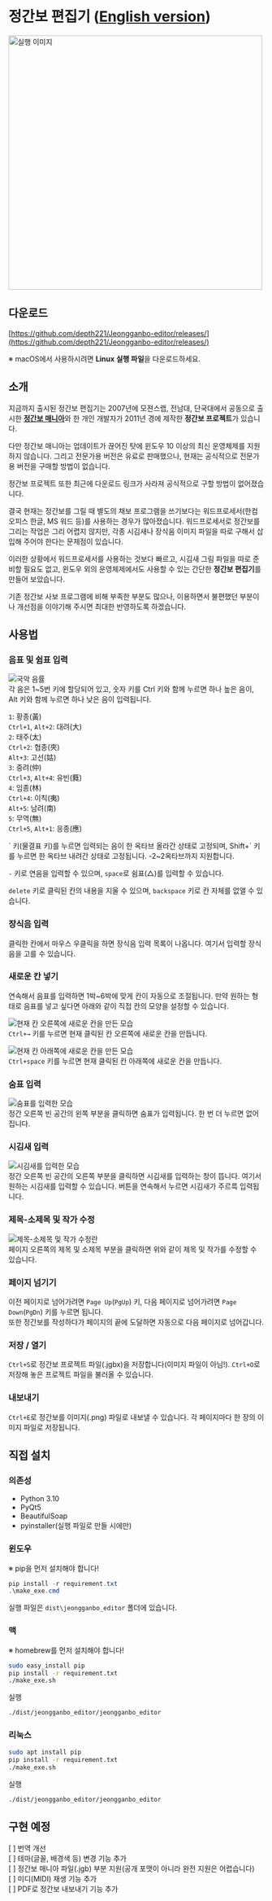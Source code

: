# 정간보 편집기 ([English version](README_en.md))
<img src="image/README/app.png" alt="실행 이미지" width="500">
 
 ## 다운로드
[https://github.com/depth221/Jeongganbo-editor/releases/](https://github.com/depth221/Jeongganbo-editor/releases/)

※ macOS에서 사용하시려면 **Linux 실행 파일**을 다운로드하세요.

## 소개
지금까지 출시된 정간보 편집기는 2007년에 모젼스랩, 전남대, 단국대에서 공동으로 출시한 [**정간보 매니아**](https://blog.naver.com/jgb_mania/40041295964)와 한 개인 개발자가 2011년 경에 제작한 **정간보 프로젝트**가 있습니다.

다만 정간보 매니아는 업데이트가 끊어진 탓에 윈도우 10 이상의 최신 운영체제를 지원하지 않습니다. 그리고 전문가용 버전은 유료로 판매했으나, 현재는 공식적으로 전문가용 버전을 구매할 방법이 없습니다.

정간보 프로젝트 또한 최근에 다운로드 링크가 사라져 공식적으로 구할 방법이 없어졌습니다.

결국 현재는 정간보를 그릴 때 별도의 채보 프로그램을 쓰기보다는 워드프로세서(한컴오피스 한글, MS 워드 등)를 사용하는 경우가 많아졌습니다. 워드프로세서로 정간보를 그리는 작업은 그리 어렵지 않지만, 각종 시김새나 장식음 이미지 파일을 따로 구해서 삽입해 주어야 한다는 문제점이 있습니다.

이러한 상황에서 워드프로세서를 사용하는 것보다 빠르고, 시김새 그림 파일을 따로 준비할 필요도 없고, 윈도우 외의 운영체제에서도 사용할 수 있는 간단한 **정간보 편집기**를 만들어 보았습니다.

기존 정간보 사보 프로그램에 비해 부족한 부분도 많으나, 이용하면서 불편했던 부분이나 개선점을 이야기해 주시면 최대한 반영하도록 하겠습니다.

## 사용법
### 음표 및 쉼표 입력
![국악 음률](image/README/notes.png)    
각 음은 1~5번 키에 할당되어 있고, 숫자 키를 Ctrl 키와 함께 누르면 하나 높은 음이, Alt 키와 함께 누르면 하나 낮은 음이 입력됩니다. 

`1`: 황종(黃)    
`Ctrl+1`, `Alt+2`: 대려(大)     
`2`: 태주(太)     
`Ctrl+2`: 협종(夾)    
`Alt+3`: 고선(姑)    
`3`: 중려(仲)     
`Ctrl+3`, `Alt+4`: 유빈(蕤)    
`4`: 임종(林)    
`Ctrl+4`: 이칙(夷)    
`Alt+5`: 남려(南)    
`5`: 무역(無)    
`Ctrl+5`, `Alt+1`: 응종(應)    

\` 키(물결표 키)를 누르면 입력되는 음이 한 옥타브 올라간 상태로 고정되며, Shift+\` 키를 누르면 한 옥타브 내려간 상태로 고정됩니다. -2~2옥타브까지 지원합니다.

`-` 키로 연음을 입력할 수 있으며, `space`로 쉼표(△)를 입력할 수 있습니다.

`delete` 키로 클릭된 칸의 내용을 지울 수 있으며, `backspace` 키로 칸 자체를 없앨 수 있습니다.

### 장식음 입력
클릭한 칸에서 마우스 우클릭을 하면 장식음 입력 목록이 나옵니다. 여기서 입력할 장식음을 고를 수 있습니다.

### 새로운 칸 넣기
연속해서 음표를 입력하면 1박~6박에 맞게 칸이 자동으로 조절됩니다. 만약 원하는 형태로 음표를 넣고 싶다면 아래와 같이 직접 칸의 모양을 설정할 수 있습니다.

![현재 칸 오른쪽에 새로운 칸을 만든 모습](image/README/kan_right.png)    
`Ctrl+→` 키를 누르면 현재 클릭된 칸 오른쪽에 새로운 칸을 만듭니다.

![현재 칸 아래쪽에 새로운 칸을 만든 모습](image/README/kan_down.png)    
`Ctrl+space` 키를 누르면 현재 클릭된 칸 아래쪽에 새로운 칸을 만듭니다.

### 숨표 입력
![숨표를 입력한 모습](image/README/sumpyo.png)    
정간 오른쪽 빈 공간의 왼쪽 부분을 클릭하면 숨표가 입력됩니다. 한 번 더 누르면 없어집니다.

### 시김새 입력
![시김새를 입력한 모습](image/README/sigimsae.png)    
정간 오른쪽 빈 공간의 오른쪽 부분을 클릭하면 시김새를 입력하는 창이 뜹니다. 여기서 원하는 시김새를 입력할 수 있습니다. 버튼을 연속해서 누르면 시김새가 주르륵 입력됩니다.

### 제목-소제목 및 작가 수정
![제목-소제목 및 작가 수정란](image/README/title_edit.png)    
페이지 오른쪽의 제목 및 소제목 부분을 클릭하면 위와 같이 제목 및 작가를 수정할 수 있습니다.

### 페이지 넘기기
이전 페이지로 넘어가려면 `Page Up`(`PgUp`) 키, 다음 페이지로 넘어가려면 `Page Down`(`PgDn`) 키를 누르면 됩니다.    
또한 정간보를 작성하다가 페이지의 끝에 도달하면 자동으로 다음 페이지로 넘어갑니다.

### 저장 / 열기
`Ctrl+S`로 정간보 프로젝트 파일(.jgbx)을 저장합니다(이미지 파일이 아님!). `Ctrl+O`로 저장해 놓은 프로젝트 파일을 불러올 수 있습니다.

### 내보내기
`Ctrl+E`로 정간보를 이미지(.png) 파일로 내보낼 수 있습니다. 각 페이지마다 한 장의 이미지 파일로 저장됩니다.

## 직접 설치
### 의존성
* Python 3.10
* PyQt5
* BeautifulSoap
* pyinstaller(실행 파일로 만들 시에만)
### 윈도우
※ pip을 먼저 설치해야 합니다!
```powershell
pip install -r requirement.txt
.\make_exe.cmd
```

실행 파일은 `dist\jeongganbo_editor` 폴더에 있습니다.


### 맥
※ homebrew를 먼저 설치해야 합니다!
```bash
sudo easy_install pip
pip install -r requirement.txt
./make_exe.sh
```

실행
```bash
./dist/jeongganbo_editor/jeongganbo_editor
```

### 리눅스
```bash
sudo apt install pip
pip install -r requirement.txt
./make_exe.sh
```

실행
```bash
./dist/jeongganbo_editor/jeongganbo_editor
```

## 구현 예정
[ ] 번역 개선    
[ ] 테마(글꼴, 배경색 등) 변경 기능 추가   
[ ] 정간보 매니아 파일(.jgb) 부분 지원(공개 포맷이 아니라 완전 지원은 어렵습니다)    
[ ] 미디(MIDI) 재생 기능 추가    
[ ] PDF로 정간보 내보내기 기능 추가